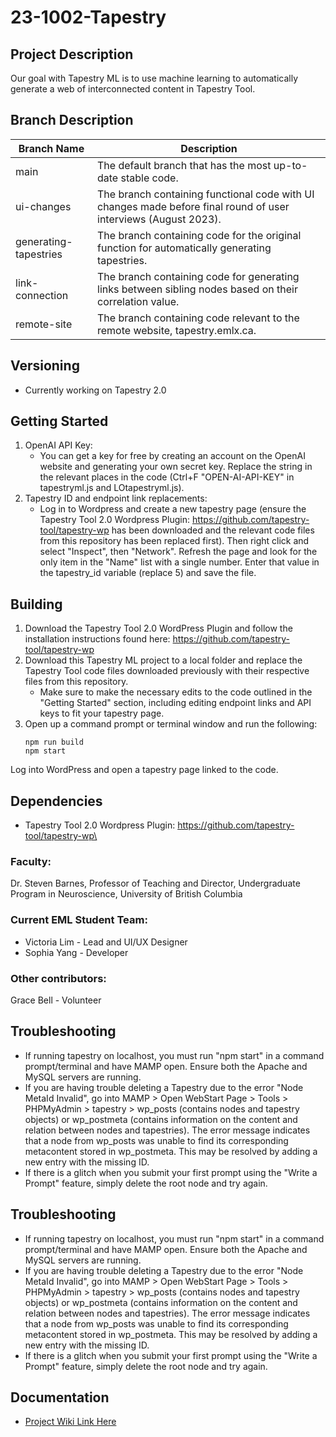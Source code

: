 # 23-1002-Tapestry

## Project Description
Our goal with Tapestry ML is to use machine learning to automatically generate a web of interconnected content in Tapestry Tool. 

## Branch Description
| Branch Name  | Description |
| ------------- | ------------- |
| main  | The default branch that has the most up-to-date stable code.  |
| ui-changes  | The branch containing functional code with UI changes made before final round of user interviews (August 2023).  |
| generating-tapestries | The branch containing code for the original function for automatically generating tapestries. |
| link-connection | The branch containing code for generating links between sibling nodes based on their correlation value. |
| remote-site | The branch containing code relevant to the remote website, tapestry.emlx.ca. |

## Versioning
- Currently working on Tapestry 2.0 

## Getting Started
1. OpenAI API Key:
   - You can get a key for free by creating an account on the OpenAI website and generating your own secret key. Replace the string in the relevant places in the code (Ctrl+F "OPEN-AI-API-KEY" in tapestryml.js and LOtapestryml.js).
3. Tapestry ID and endpoint link replacements:
   - Log in to Wordpress and create a new tapestry page (ensure the Tapestry Tool 2.0 Wordpress Plugin: https://github.com/tapestry-tool/tapestry-wp has been downloaded and the relevant code files from this repository has been replaced first). Then right click and select "Inspect", then "Network". Refresh the page and look for the only item in the "Name" list with a single number. Enter that value in the tapestry_id variable (replace 5) and save the file.

## Building
1. Download the Tapestry Tool 2.0 WordPress Plugin and follow the installation instructions found here: https://github.com/tapestry-tool/tapestry-wp 
2. Download this Tapestry ML project to a local folder and replace the Tapestry Tool code files downloaded previously with their respective files from this repository.
   - Make sure to make the necessary edits to the code outlined in the "Getting Started" section, including editing endpoint links and API keys to fit your tapestry page.
4. Open up a command prompt or terminal window and run the following:
   ```shell
   npm run build
   npm start
Log into WordPress and open a tapestry page linked to the code.

## Dependencies
- Tapestry Tool 2.0 Wordpress Plugin: https://github.com/tapestry-tool/tapestry-wp\

### Faculty:
Dr. Steven Barnes, Professor of Teaching and Director, Undergraduate Program in Neuroscience, University of British Columbia

### Current EML Student Team:
- Victoria Lim -  Lead and UI/UX Designer
- Sophia Yang - Developer
  
### Other contributors: 
Grace Bell - Volunteer 

## Troubleshooting
- If running tapestry on localhost, you must run "npm start" in a command prompt/terminal and have MAMP open. Ensure both the Apache and MySQL servers are running.
- If you are having trouble deleting a Tapestry due to the error "Node MetaId Invalid", go into MAMP > Open WebStart Page > Tools > PHPMyAdmin > tapestry > wp_posts (contains nodes and tapestry objects) or wp_postmeta (contains information on the content and relation between nodes and tapestries). The error message indicates that a node from wp_posts was unable to find its corresponding metacontent stored in wp_postmeta. This may be resolved by adding a new entry with the missing ID.
- If there is a glitch when you submit your first prompt using the "Write a Prompt" feature, simply delete the root node and try again.

## Troubleshooting
- If running tapestry on localhost, you must run "npm start" in a command prompt/terminal and have MAMP open. Ensure both the Apache and MySQL servers are running.
- If you are having trouble deleting a Tapestry due to the error "Node MetaId Invalid", go into MAMP > Open WebStart Page > Tools > PHPMyAdmin > tapestry > wp_posts (contains nodes and tapestry objects) or wp_postmeta (contains information on the content and relation between nodes and tapestries). The error message indicates that a node from wp_posts was unable to find its corresponding metacontent stored in wp_postmeta. This may be resolved by adding a new entry with the missing ID.
- If there is a glitch when you submit your first prompt using the "Write a Prompt" feature, simply delete the root node and try again.

## Documentation
- [Project Wiki Link Here](https://wiki.ubc.ca/Documentation:23-3002_Tapestry_Tool_ML)
